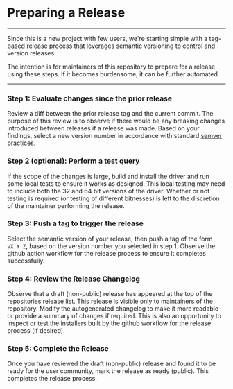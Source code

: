 # Preparing a Release
---

Since this is a new project with few users, we're starting
simple with a tag-based release process that leverages
semantic versioning to control and version releases.

The intention is for maintainers of this repository to
prepare for a release using these steps. If it becomes
burdensome, it can be further automated.

---

### Step 1: Evaluate changes since the prior release

Review a diff between the prior release tag and the current
commit. The purpose of this review is to observe if there
would be any breaking changes introduced between releases if a
release was made. Based on your findings, select a new version
number in accordance with standard [semver](https://semver.org/)
practices.

### Step 2 (optional): Perform a test query

If the scope of the changes is large, build and install
the driver and run some local tests to ensure it works
as designed. This local testing may need to include both
the 32 and 64 bit versions of the driver. Whether or not
testing is required (or testing of different bitnesses)
is left to the discretion of the maintainer performing the
release.

### Step 3: Push a tag to trigger the release

Select the semantic version of your release, then push a tag of
the form `vX.Y.Z`, based on the version number you selected
in step 1. Observe the github action workflow for the release
process to ensure it completes successfully.

### Step 4: Review the Release Changelog

Observe that a draft (non-public) release has appeared at
the top of the repositories release list. This release
is visible only to maintainers of the repository. Modify the
autogenerated changelog to make it more readable or provide
a summary of changes if required. This is also an opportunity
to inspect or test the installers built by the github workflow
for the release process (if desired).

### Step 5: Complete the Release

Once you have reviewed the draft (non-public) release and
found it to be ready for the user community, mark the release
as ready (public). This completes the release process.
